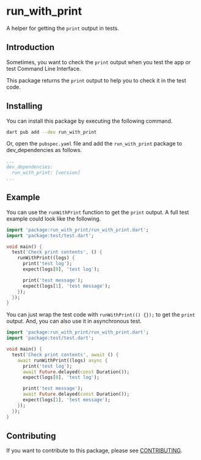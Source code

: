 # run_with_print

A helper for getting the `print` output in tests.

## Introduction

Sometimes, you want to check the `print` output when you test the app or test Command Line Interface.

This package returns the `print` output to help you to check it in the test code.

## Installing

You can install this package by executing the following command.

```bash
dart pub add --dev run_with_print
```

Or, open the `pubspec.yaml` file and add the `run_with_print` package to dev_dependencies as follows.

```yaml
...
dev_dependencies:
  run_with_print: [version]
...
```

## Example

You can use the `runWithPrint` function to get the `print` output. A full test example could look like the following.

```dart
import 'package:run_with_print/run_with_print.dart';
import 'package:test/test.dart';

void main() {
  test('Check print contents', () {
    runWithPrint((logs) {
      print('test log');
      expect(logs[0], 'test log');

      print('test message');
      expect(logs[1], 'test message');
    });
  });
}
```

You can just wrap the test code with `runWithPrint(() {});` to get the `print` output. And, you can also use it in asynchronous test.

```dart
import 'package:run_with_print/run_with_print.dart';
import 'package:test/test.dart';

void main() {
  test('Check print contents', await () {
    await runWithPrint((logs) async {
      print('test log');
      await Future.delayed(const Duration());
      expect(logs[0], 'test log');

      print('test message');
      await Future.delayed(const Duration());
      expect(logs[1], 'test message');
    });
  });
}
```

## Contributing

If you want to contribute to this package, please see [CONTRIBUTING](CONTRIBUTING.md).
